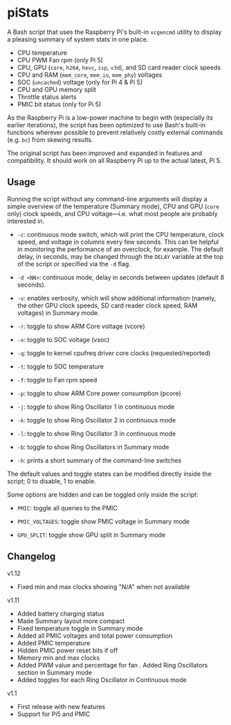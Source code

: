 # piStats
A Bash script that uses the Raspberry Pi's built-in `vcgencmd` utility to display a pleasing summary of system stats in one place.
 - CPU temperature
 - CPU PWM Fan rpm (only Pi 5)
 - CPU, GPU (`core`, `h264`, `hevc`, `isp`, `v3d`), and SD card reader clock speeds
 - CPU and RAM (`mem_core`, `mem_io`, `mem_phy`) voltages
 - SOC (`uncached`) voltage (only for Pi 4 & Pi 5)
 - CPU and GPU memory split
 - Throttle status alerts
 - PMIC bit status (only for Pi 5)

As the Raspberry Pi is a low-power machine to begin with (especially its earlier iterations), the script has been optimized to use Bash's built-in functions wherever possible to prevent relatively costly external commands (e.g. `bc`) from skewing results.

The original script has been improved and expanded in features and compatibility.
It should work on all Raspberry Pi up to the actual latest, Pi 5.

## Usage
Running the script without any command-line arguments will display a simple overview of the temperature (Summary mode), CPU and GPU (`core` only) clock speeds, and CPU voltage—i.e. what most people are probably interested in.

- `-c`: continuous mode switch, which will print the CPU temperature, clock speed, and voltage in columns every few seconds. This can be helpful in monitoring the performance of an overclock, for example. The default delay, in seconds, may be changed through the `DELAY` variable at the top of the script or specified via the `-d` flag.

- `-d <NN>`: continuous mode, delay in seconds between updates (default 8 seconds).

- `-v`: enables verbosity, which will show additional information (namely, the other GPU clock speeds, SD card reader clock speed, RAM voltages) in Summary mode.

- `-r`: toggle to show ARM Core voltage (vcore)
- `-o`: toggle to SOC voltage (vsoc)
- `-q`: toggle to kernel cpufreq driver core clocks (requested/reported)
- `-t`: toggle to SOC temperature
- `-f`: toggle to Fan rpm speed
- `-p`: toggle to show ARM Core power consumption (pcore)
- `-j`: toggle to show Ring Oscillator 1 in continuous mode
- `-k`: toggle to show Ring Oscillator 2 in continuous mode
- `-l`: toggle to show Ring Oscillator 3 in continuous mode
- `-b`: toggle to show Ring Oscillators in Summary mode
- `-h`: prints a short summary of the command-line switches

The default values and toggle states can be modified directly inside the script; 0 to disable, 1 to enable.

Some options are hidden and can be toggled only inside the script: 

- `PMIC`: toggle all queries to the PMIC 

- `PMIC_VOLTAGES`: toggle show PMIC voltage in Summary mode

- `GPU_SPLIT`: toggle show GPU split in Summary mode

## Changelog

v1.12
   - Fixed min and max clocks showing "N/A" when not available

v1.11
   - Added battery charging status
   - Made Summary layout more compact
   - Fixed temperature toggle in Summary mode
   - Added all PMIC voltages and total power consumption
   - Added PMIC temperature
   - Hidden PMIC power reset bits if off
   - Memory min and max clocks
   - Added PWM value and percentage for fan
   . Added Ring Oscillators section in Summary mode
   - Added toggles for each Ring Oscillator in Continuous mode

v1.1
   - First release with new features
   - Support for Pi5 and PMIC
